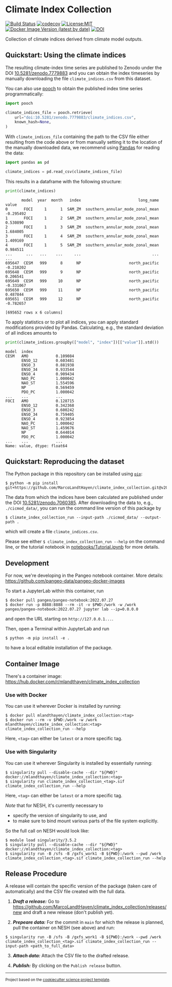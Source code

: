 # Climate Index Collection

[![Build Status](https://github.com/MarcoLandtHayen/climate_index_collection/workflows/Tests/badge.svg)](https://github.com/MarcoLandtHayen/climate_index_collection/actions)
[![codecov](https://codecov.io/gh/MarcoLandtHayen/climate_index_collection/branch/main/graph/badge.svg)](https://codecov.io/gh/MarcoLandtHayen/climate_index_collection)
[![License:MIT](https://img.shields.io/badge/License-MIT-lightgray.svg?style=flt-square)](https://opensource.org/licenses/MIT)
[![Docker Image Version (latest by date)](https://img.shields.io/docker/v/mlandthayen/climate_index_collection?label=DockerHub)](https://hub.docker.com/r/mlandthayen/climate_index_collection/tags)
[![DOI](https://zenodo.org/badge/DOI/10.5281/zenodo.7779883.svg)](https://doi.org/10.5281/zenodo.7779883)


Collection of climate indices derived from climate model outputs.


## Quickstart: Using the climate indices

The resulting climate-index time series are published to Zenodo under the DOI [10.5281/zenodo.7779883](https://doi.org/10.5281/zenodo.7779883) and you can obtain the index timeseries by manually downloading the file `climate_indices.csv` from this dataset.

You can also use [pooch](https://www.fatiando.org/pooch/latest/) to obtain the published index time series programmatically:
```python
import pooch

climate_indices_file = pooch.retrieve(
    url="doi:10.5281/zenodo.7779883/climate_indices.csv",
    known_hash=None,
)
```
With `climate_indices_file` containing the path to the CSV file either resulting from the code above or from manually setting it to the location of the manually downloaded data, we recommend using [Pandas](https://pandas.pydata.org/docs/) for reading the data:
```python
import pandas as pd

climate_indices = pd.read_csv(climate_indices_file)
```
This results in a dataframe with the following structure:
```python
print(climate_indices)
```
```
       model  year  month   index                         long_name     value
0       FOCI     1      1  SAM_ZM  southern_annular_mode_zonal_mean -0.295492
1       FOCI     1      2  SAM_ZM  southern_annular_mode_zonal_mean  0.530890
2       FOCI     1      3  SAM_ZM  southern_annular_mode_zonal_mean  1.684005
3       FOCI     1      4  SAM_ZM  southern_annular_mode_zonal_mean  1.409169
4       FOCI     1      5  SAM_ZM  southern_annular_mode_zonal_mean  0.984511
...      ...   ...    ...     ...                               ...       ...
695647  CESM   999      8      NP                     north_pacific -0.210202
695648  CESM   999      9      NP                     north_pacific  0.206541
695649  CESM   999     10      NP                     north_pacific -0.331067
695650  CESM   999     11      NP                     north_pacific  0.487844
695651  CESM   999     12      NP                     north_pacific -0.782657

[695652 rows x 6 columns]
```
To apply statistics or to plot all indices, you can apply standard modifications provided by Pandas. Calculating, e.g., the standard deviation of all indices amounts to
```python
print(climate_indices.groupby(["model", "index"])[["value"]].std())
```
```
model  index
CESM   AMO            0.109084
       ENSO_12        0.603481
       ENSO_3         0.881938
       ENSO_34        0.933544
       ENSO_4         0.909434
       NAO_PC         1.000042
       NAO_ST         1.554596
       NP             0.569459
       PDO_PC         1.000042
...    ...            ...
FOCI   AMO            0.128715
       ENSO_12        0.342368
       ENSO_3         0.600242
       ENSO_34        0.759405
       ENSO_4         0.923854
       NAO_PC         1.000042
       NAO_ST         1.459676
       NP             0.644014
       PDO_PC         1.000042
...    ...            ...
Name: value, dtype: float64
```

## Quickstart: Reproducing the dataset

The Python package in this repository can be installed using [`pip`](https://pip.pypa.io/en/stable/getting-started/#install-a-package-from-github):
```shell
$ python -m pip install git+https://github.com/MarcoLandtHayen/climate_index_collection.git@v2023.03.29.1
```
The data from which the indices have been calculated are published under the DOI [10.5281/zenodo.7060385](https://doi.org/10.5281/zenodo.7060385). After downloading the data to, e.g., `./cicmod_data/`, you can run the command line version of this package by
```shell
$ climate_index_collection_run --input-path ./cicmod_data/ --output-path .
```
which will create a file `climate_indices.csv`.

Please see either `$ climate_index_collection_run --help` on the command line, or the tutorial notebook in [notebooks/Tutorial.ipynb](notebooks/Tutorial.ipynb) for more details.


## Development

For now, we're developing in the Pangeo notebook container. More details: https://github.com/pangeo-data/pangeo-docker-images

To start a JupyterLab within this container, run
```shell
$ docker pull pangeo/pangeo-notebook:2022.07.27
$ docker run -p 8888:8888 --rm -it -v $PWD:/work -w /work pangeo/pangeo-notebook:2022.07.27 jupyter lab --ip=0.0.0.0
```
and open the URL starting on `http://127.0.0.1...`.

Then, open a Terminal within JupyterLab and run
```shell
$ python -m pip install -e .
```
to have a local editable installation of the package.

## Container Image

There's a container image: https://hub.docker.com/r/mlandthayen/climate_index_collection

### Use with Docker

You can use it wherever Docker is installed by running:
```shell
$ docker pull mlandthayen/climate_index_collection:<tag>
$ docker run --rm -v $PWD:/work -w /work mlandthayen/climate_index_collection:<tag> climate_index_collection_run --help
```
Here, `<tag>` can either be `latest` or a more specific tag.

### Use with Singularity

You can use it wherever Singularity is installed by essentially running:
```shell
$ singularity pull --disable-cache --dir "${PWD}" docker://mlandthayen/climate_index_collection:<tag>
$ singularity run climate_index_collection_<tag>.sif climate_index_collection_run --help
```
Here, `<tag>` can either be `latest` or a more specific tag.

_Note_ that for NESH, it's currently necessary to
- specify the version of singularity to use, and
- to make sure to bind mount various parts of the file system explicitly.

So the full call on NESH would look like:
```shell
$ module load singularity/3.5.2
$ singularity pull --disable-cache --dir "${PWD}" docker://mlandthayen/climate_index_collection:<tag>
$ singularity run -B /sfs -B /gxfs_work1 -B ${PWD}:/work --pwd /work climate_index_collection_<tag>.sif climate_index_collection_run --help
```

## Release Procedure

A release will contain the specific version of the package (taken care of automatically) and the CSV file created with the full data.

1. _**Draft a release:**_ Go to https://github.com/MarcoLandtHayen/climate_index_collection/releases/new and draft a new release (don't publish yet).

2. _**Prepeare data:**_ For the commit in `main` for which the release is planned, pull the container on NESH (see above) and run:
```
$ singularity run -B /sfs -B /gxfs_work1 -B ${PWD}:/work --pwd /work climate_index_collection_<tag>.sif climate_index_collection_run --input-path <path_to_full_data>
```

3. _**Attach data:**_ Attach the CSV file to the drafted release.

4. _**Publish:**_ By clicking on the `Publish release` button.

--------

<p><small>Project based on the <a target="_blank" href="https://github.com/jbusecke/cookiecutter-science-project">cookiecutter science project template</a>.</small></p>
